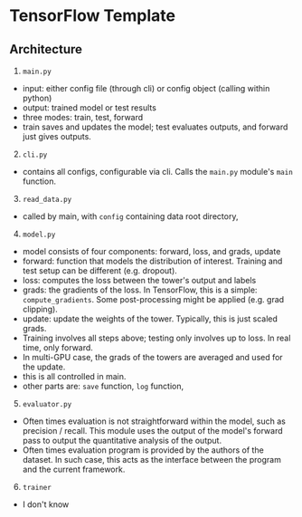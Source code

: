 # TensorFlow Template

## Architecture
1. `main.py`
- input: either config file (through cli) or config object (calling within python)
- output: trained model or test results
- three modes: train, test, forward
- train saves and updates the model; test evaluates outputs, and forward just gives outputs.

2. `cli.py`
- contains all configs, configurable via cli. Calls the `main.py` module's `main` function.

3. `read_data.py`
- called by main, with `config` containing data root directory, 

4. `model.py`
- model consists of four components: forward, loss, and grads, update
- forward: function that models the distribution of interest. 
Training and test setup can be different (e.g. dropout).
- loss: computes the loss between the tower's output and labels
- grads: the gradients of the loss. In TensorFlow, this is a simple: `compute_gradients`.
Some post-processing might be applied (e.g. grad clipping).
- update: update the weights of the tower. Typically, this is just scaled grads.
- Training involves all steps above; testing only involves up to loss. 
In real time, only forward.
- In multi-GPU case, the grads of the towers are averaged and used for the update.
- this is all controlled in main.
- other parts are: `save` function, `log` function, 

5. `evaluator.py`
- Often times evaluation is not straightforward within the model, such as precision / recall.
This module uses the output of the model's forward pass 
to output the quantitative analysis of the output.
- Often times evaluation program is provided by the authors of the dataset.
In such case, this acts as the interface between the program and the current framework.

6. `trainer`
- I don't know